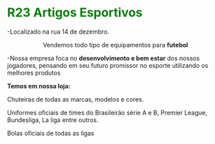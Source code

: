 <h1><font color=green>R23 Artigos Esportivos </font color=green></h1>

<p>-Localizado na rua 14 de dezembro.</p>
<p align=center>Vendemos todo tipo de equipamentos para <strong>futebol</strong></p>


<p>-Nossa empresa foca no <strong>desenvolvimento e bem estar</strong> dos nossos jogadores, pensando em seu futuro promissor no esporte utilizando os melhores produtos</p>

<p> <b>Temos em nossa loja:</b> </p>
<p> Chuteiras de todas as marcas, modelos e cores.</p>
<p> Uniformes oficiais de times do Brasileirão série A e B, Premier League, Bundesliga, La liga entre outros.</p>
<p> Bolas oficiais de todas as ligas</p>
